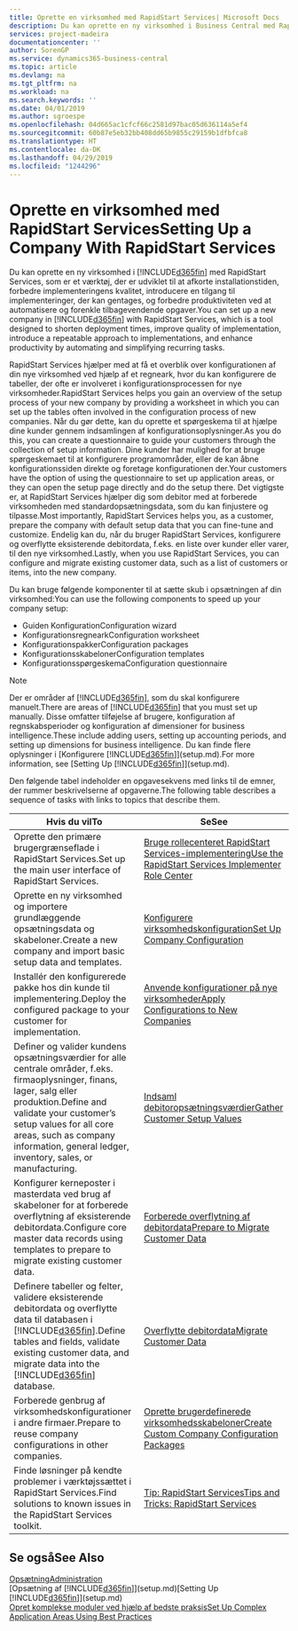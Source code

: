```yaml
---
title: Oprette en virksomhed med RapidStart Services| Microsoft Docs
description: Du kan oprette en ny virksomhed i Business Central med RapidStart Services, der er et værktøj, som er udviklet til at afkorte installationstiden, forbedre implementeringens kvalitet, introducere en tilgang til implementeringer, der kan gentages, og forbedre produktiviteten ved at automatisere og forenkle tilbagevendende opgaver.
services: project-madeira
documentationcenter: ''
author: SorenGP
ms.service: dynamics365-business-central
ms.topic: article
ms.devlang: na
ms.tgt_pltfrm: na
ms.workload: na
ms.search.keywords: ''
ms.date: 04/01/2019
ms.author: sgroespe
ms.openlocfilehash: 04d665ac1cfcf66c2581d97bac05d636114a5ef4
ms.sourcegitcommit: 60b87e5eb32bb408dd65b9855c29159b1dfbfca8
ms.translationtype: HT
ms.contentlocale: da-DK
ms.lasthandoff: 04/29/2019
ms.locfileid: "1244296"
---
```

# <a name="setting-up-a-company-with-rapidstart-services"></a><span data-ttu-id="29159-103">Oprette en virksomhed med RapidStart Services</span><span class="sxs-lookup"><span data-stu-id="29159-103">Setting Up a Company With RapidStart Services</span></span>
<span data-ttu-id="29159-104">Du kan oprette en ny virksomhed i [!INCLUDE[d365fin](includes/d365fin_md.md)] med RapidStart Services, som er et værktøj, der er udviklet til at afkorte installationstiden, forbedre implementeringens kvalitet, introducere en tilgang til implementeringer, der kan gentages, og forbedre produktiviteten ved at automatisere og forenkle tilbagevendende opgaver.</span><span class="sxs-lookup"><span data-stu-id="29159-104">You can set up a new company in [!INCLUDE[d365fin](includes/d365fin_md.md)] with RapidStart Services, which is a tool designed to shorten deployment times, improve quality of implementation, introduce a repeatable approach to implementations, and enhance productivity by automating and simplifying recurring tasks.</span></span>  

<span data-ttu-id="29159-105">RapidStart Services hjælper med at få et overblik over konfigurationen af din nye virksomhed ved hjælp af et regneark, hvor du kan konfigurere de tabeller, der ofte er involveret i konfigurationsprocessen for nye virksomheder.</span><span class="sxs-lookup"><span data-stu-id="29159-105">RapidStart Services helps you gain an overview of the setup process of your new company by providing a worksheet in which you can set up the tables often involved in the configuration process of new companies.</span></span> <span data-ttu-id="29159-106">Når du gør dette, kan du oprette et spørgeskema til at hjælpe dine kunder gennem indsamlingen af konfigurationsoplysninger.</span><span class="sxs-lookup"><span data-stu-id="29159-106">As you do this, you can create a questionnaire to guide your customers through the collection of setup information.</span></span> <span data-ttu-id="29159-107">Dine kunder har mulighed for at bruge spørgeskemaet til at konfigurere programområder, eller de kan åbne konfigurationssiden direkte og foretage konfigurationen der.</span><span class="sxs-lookup"><span data-stu-id="29159-107">Your customers have the option of using the questionnaire to set up application areas, or they can open the setup page directly and do the setup there.</span></span> <span data-ttu-id="29159-108">Det vigtigste er, at RapidStart Services hjælper dig som debitor med at forberede virksomheden med standardopsætningsdata, som du kan finjustere og tilpasse.</span><span class="sxs-lookup"><span data-stu-id="29159-108">Most importantly, RapidStart Services helps you, as a customer, prepare the company with default setup data that you can fine-tune and customize.</span></span> <span data-ttu-id="29159-109">Endelig kan du, når du bruger RapidStart Services, konfigurere og overflytte eksisterende debitordata, f.eks. en liste over kunder eller varer, til den nye virksomhed.</span><span class="sxs-lookup"><span data-stu-id="29159-109">Lastly, when you use RapidStart Services, you can configure and migrate existing customer data, such as a list of customers or items, into the new company.</span></span>

<span data-ttu-id="29159-110">Du kan bruge følgende komponenter til at sætte skub i opsætningen af din virksomhed:</span><span class="sxs-lookup"><span data-stu-id="29159-110">You can use the following components to speed up your company setup:</span></span>  

-   <span data-ttu-id="29159-111">Guiden Konfiguration</span><span class="sxs-lookup"><span data-stu-id="29159-111">Configuration wizard</span></span>  
-   <span data-ttu-id="29159-112">Konfigurationsregneark</span><span class="sxs-lookup"><span data-stu-id="29159-112">Configuration worksheet</span></span>  
-   <span data-ttu-id="29159-113">Konfigurationspakker</span><span class="sxs-lookup"><span data-stu-id="29159-113">Configuration packages</span></span>  
-   <span data-ttu-id="29159-114">Konfigurationsskabeloner</span><span class="sxs-lookup"><span data-stu-id="29159-114">Configuration templates</span></span>  
-   <span data-ttu-id="29159-115">Konfigurationsspørgeskema</span><span class="sxs-lookup"><span data-stu-id="29159-115">Configuration questionnaire</span></span>  

> [!Note]  
>  <span data-ttu-id="29159-116">Der er områder af [!INCLUDE[d365fin](includes/d365fin_md.md)], som du skal konfigurere manuelt.</span><span class="sxs-lookup"><span data-stu-id="29159-116">There are areas of [!INCLUDE[d365fin](includes/d365fin_md.md)] that you must set up manually.</span></span> <span data-ttu-id="29159-117">Disse omfatter tilføjelse af brugere, konfiguration af regnskabsperioder og konfiguration af dimensioner for business intelligence.</span><span class="sxs-lookup"><span data-stu-id="29159-117">These include adding users, setting up accounting periods, and setting up dimensions for business intelligence.</span></span> <span data-ttu-id="29159-118">Du kan finde flere oplysninger i [Konfigurere [!INCLUDE[d365fin](includes/d365fin_md.md)]](setup.md).</span><span class="sxs-lookup"><span data-stu-id="29159-118">For more information, see [Setting Up [!INCLUDE[d365fin](includes/d365fin_md.md)]](setup.md).</span></span>

 <span data-ttu-id="29159-119">Den følgende tabel indeholder en opgavesekvens med links til de emner, der rummer beskrivelserne af opgaverne.</span><span class="sxs-lookup"><span data-stu-id="29159-119">The following table describes a sequence of tasks with links to topics that describe them.</span></span>

|<span data-ttu-id="29159-120">**Hvis du vil**</span><span class="sxs-lookup"><span data-stu-id="29159-120">**To**</span></span>|<span data-ttu-id="29159-121">**Se**</span><span class="sxs-lookup"><span data-stu-id="29159-121">**See**</span></span>|  
|------------|-------------|  
|<span data-ttu-id="29159-122">Oprette den primære brugergrænseflade i RapidStart Services.</span><span class="sxs-lookup"><span data-stu-id="29159-122">Set up the main user interface of RapidStart Services.</span></span>|[<span data-ttu-id="29159-123">Bruge rollecenteret RapidStart Services-implementering</span><span class="sxs-lookup"><span data-stu-id="29159-123">Use the RapidStart Services Implementer Role Center</span></span>](admin-how-to-use-the-rapidstart-services-role-center-to-track-progress.md)|  
|<span data-ttu-id="29159-124">Oprette en ny virksomhed og importere grundlæggende opsætningsdata og skabeloner.</span><span class="sxs-lookup"><span data-stu-id="29159-124">Create a new company and import basic setup data and templates.</span></span>|[<span data-ttu-id="29159-125">Konfigurere virksomhedskonfiguration</span><span class="sxs-lookup"><span data-stu-id="29159-125">Set Up Company Configuration</span></span>](admin-set-up-company-configuration.md)|  
|<span data-ttu-id="29159-126">Installér den konfigurerede pakke hos din kunde til implementering.</span><span class="sxs-lookup"><span data-stu-id="29159-126">Deploy the configured package to your customer for implementation.</span></span>|[<span data-ttu-id="29159-127">Anvende konfigurationer på nye virksomheder</span><span class="sxs-lookup"><span data-stu-id="29159-127">Apply Configurations to New Companies</span></span>](admin-apply-configuration-to-new-companies.md)|
|<span data-ttu-id="29159-128">Definer og valider kundens opsætningsværdier for alle centrale områder, f.eks. firmaoplysninger, finans, lager, salg eller produktion.</span><span class="sxs-lookup"><span data-stu-id="29159-128">Define and validate your customer’s setup values for all core areas, such as company information, general ledger, inventory, sales, or manufacturing.</span></span>|[<span data-ttu-id="29159-129">Indsaml debitoropsætningsværdier</span><span class="sxs-lookup"><span data-stu-id="29159-129">Gather Customer Setup Values</span></span>](admin-gather-customer-setup-values.md)|  
|<span data-ttu-id="29159-130">Konfigurer kerneposter i masterdata ved brug af skabeloner for at forberede overflytning af eksisterende debitordata.</span><span class="sxs-lookup"><span data-stu-id="29159-130">Configure core master data records using templates to prepare to migrate existing customer data.</span></span>|[<span data-ttu-id="29159-131">Forberede overflytning af debitordata</span><span class="sxs-lookup"><span data-stu-id="29159-131">Prepare to Migrate Customer Data</span></span>](admin-use-templates-to-prepare-customer-data-for-migration.md)|  
|<span data-ttu-id="29159-132">Definere tabeller og felter, validere eksisterende debitordata og overflytte data til databasen i [!INCLUDE[d365fin](includes/d365fin_md.md)].</span><span class="sxs-lookup"><span data-stu-id="29159-132">Define tables and fields, validate existing customer data, and migrate data into the [!INCLUDE[d365fin](includes/d365fin_md.md)] database.</span></span>|[<span data-ttu-id="29159-133">Overflytte debitordata</span><span class="sxs-lookup"><span data-stu-id="29159-133">Migrate Customer Data</span></span>](admin-migrate-customer-data.md)|
|<span data-ttu-id="29159-134">Forberede genbrug af virksomhedskonfigurationer i andre firmaer.</span><span class="sxs-lookup"><span data-stu-id="29159-134">Prepare to reuse company configurations in other companies.</span></span>|[<span data-ttu-id="29159-135">Oprette brugerdefinerede virksomhedsskabeloner</span><span class="sxs-lookup"><span data-stu-id="29159-135">Create Custom Company Configuration Packages</span></span>](admin-how-to-create-custom-company-configuration-packages.md)|
|<span data-ttu-id="29159-136">Finde løsninger på kendte problemer i værktøjssættet i RapidStart Services.</span><span class="sxs-lookup"><span data-stu-id="29159-136">Find solutions to known issues in the RapidStart Services toolkit.</span></span>|[<span data-ttu-id="29159-137">Tip: RapidStart Services</span><span class="sxs-lookup"><span data-stu-id="29159-137">Tips and Tricks: RapidStart Services</span></span>](admin-tips-and-tricks-rapidstart-services.md)|  

## <a name="see-also"></a><span data-ttu-id="29159-138">Se også</span><span class="sxs-lookup"><span data-stu-id="29159-138">See Also</span></span>  
[<span data-ttu-id="29159-139">Opsætning</span><span class="sxs-lookup"><span data-stu-id="29159-139">Administration</span></span>](admin-setup-and-administration.md)  
<span data-ttu-id="29159-140">[Opsætning af [!INCLUDE[d365fin](includes/d365fin_md.md)]](setup.md)</span><span class="sxs-lookup"><span data-stu-id="29159-140">[Setting Up [!INCLUDE[d365fin](includes/d365fin_md.md)]](setup.md)</span></span>  
[<span data-ttu-id="29159-141">Opret komplekse moduler ved hjælp af bedste praksis</span><span class="sxs-lookup"><span data-stu-id="29159-141">Set Up Complex Application Areas Using Best Practices</span></span>](set-up-complex-application-areas-using-best-practices.md)   

